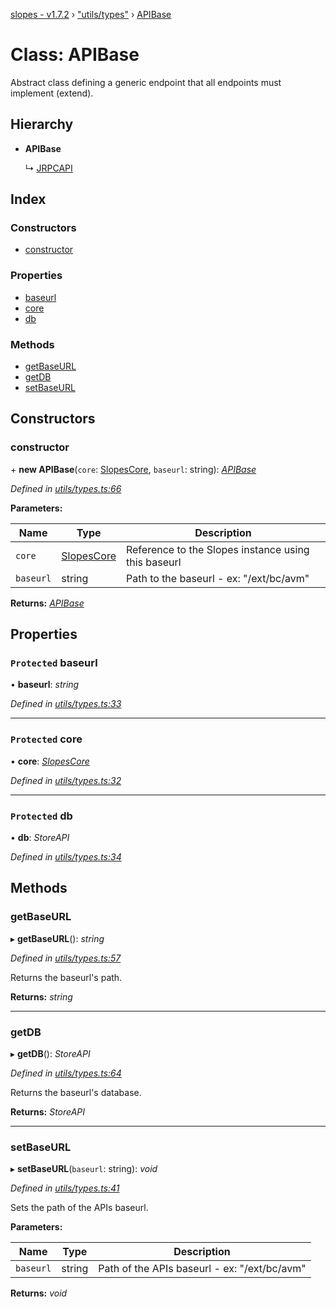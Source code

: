 [slopes - v1.7.2](../README.md) › ["utils/types"](../modules/_utils_types_.md) › [APIBase](_utils_types_.apibase.md)

# Class: APIBase

Abstract class defining a generic endpoint that all endpoints must implement (extend).

## Hierarchy

* **APIBase**

  ↳ [JRPCAPI](_utils_types_.jrpcapi.md)

## Index

### Constructors

* [constructor](_utils_types_.apibase.md#constructor)

### Properties

* [baseurl](_utils_types_.apibase.md#protected-baseurl)
* [core](_utils_types_.apibase.md#protected-core)
* [db](_utils_types_.apibase.md#protected-db)

### Methods

* [getBaseURL](_utils_types_.apibase.md#getbaseurl)
* [getDB](_utils_types_.apibase.md#getdb)
* [setBaseURL](_utils_types_.apibase.md#setbaseurl)

## Constructors

###  constructor

\+ **new APIBase**(`core`: [SlopesCore](_slopes_.slopescore.md), `baseurl`: string): *[APIBase](_utils_types_.apibase.md)*

*Defined in [utils/types.ts:66](https://github.com/ava-labs/slopes/blob/ba50532/src/utils/types.ts#L66)*

**Parameters:**

Name | Type | Description |
------ | ------ | ------ |
`core` | [SlopesCore](_slopes_.slopescore.md) | Reference to the Slopes instance using this baseurl |
`baseurl` | string | Path to the baseurl - ex: "/ext/bc/avm"  |

**Returns:** *[APIBase](_utils_types_.apibase.md)*

## Properties

### `Protected` baseurl

• **baseurl**: *string*

*Defined in [utils/types.ts:33](https://github.com/ava-labs/slopes/blob/ba50532/src/utils/types.ts#L33)*

___

### `Protected` core

• **core**: *[SlopesCore](_slopes_.slopescore.md)*

*Defined in [utils/types.ts:32](https://github.com/ava-labs/slopes/blob/ba50532/src/utils/types.ts#L32)*

___

### `Protected` db

• **db**: *StoreAPI*

*Defined in [utils/types.ts:34](https://github.com/ava-labs/slopes/blob/ba50532/src/utils/types.ts#L34)*

## Methods

###  getBaseURL

▸ **getBaseURL**(): *string*

*Defined in [utils/types.ts:57](https://github.com/ava-labs/slopes/blob/ba50532/src/utils/types.ts#L57)*

Returns the baseurl's path.

**Returns:** *string*

___

###  getDB

▸ **getDB**(): *StoreAPI*

*Defined in [utils/types.ts:64](https://github.com/ava-labs/slopes/blob/ba50532/src/utils/types.ts#L64)*

Returns the baseurl's database.

**Returns:** *StoreAPI*

___

###  setBaseURL

▸ **setBaseURL**(`baseurl`: string): *void*

*Defined in [utils/types.ts:41](https://github.com/ava-labs/slopes/blob/ba50532/src/utils/types.ts#L41)*

Sets the path of the APIs baseurl.

**Parameters:**

Name | Type | Description |
------ | ------ | ------ |
`baseurl` | string | Path of the APIs baseurl - ex: "/ext/bc/avm"  |

**Returns:** *void*
